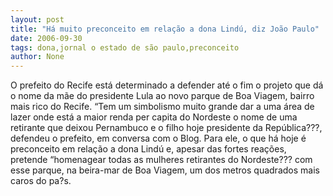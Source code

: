 ```yaml
---
layout: post
title: "Há muito preconceito em relação a dona Lindú, diz João Paulo"
date: 2006-09-30
tags: dona,jornal o estado de são paulo,preconceito
author: None
---
```

O prefeito do Recife está determinado a defender até o fim o projeto que dá o nome da mãe do presidente Lula ao novo parque de Boa Viagem, bairro mais rico do Recife.
“Tem um simbolismo muito grande dar a uma área de lazer onde está a maior renda per capita do Nordeste o nome de uma retirante que deixou Pernambuco e o filho hoje presidente da República???, defendeu o prefeito, em conversa com o Blog.
Para ele, o que há hoje é preconceito em relação a dona Lindú e, apesar das fortes reações, pretende “homenagear todas as mulheres retirantes do Nordeste??? com esse parque, na beira-mar de Boa Viagem, um dos metros quadrados mais caros do pa?s. 